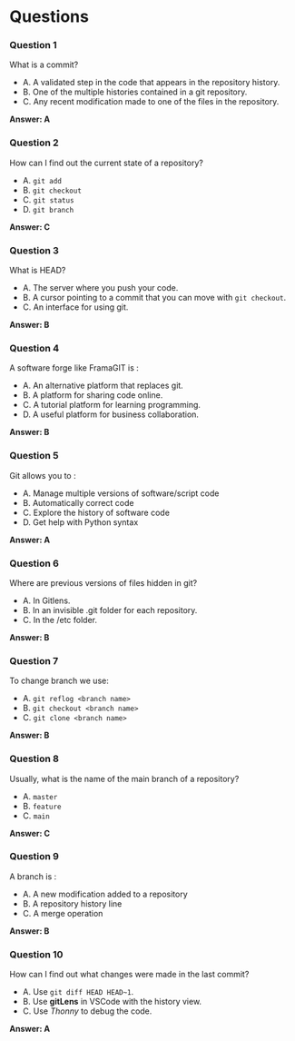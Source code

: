# Questions

### Question 1

What is a commit?

- A. A validated step in the code that appears in the repository history.
- B. One of the multiple histories contained in a git repository.
- C. Any recent modification made to one of the files in the repository.

**Answer: A**

### Question 2

How can I find out the current state of a repository?

- A. `git add`
- B. `git checkout`
- C. `git status`
- D. `git branch`

**Answer: C**

### Question 3

What is HEAD?

- A. The server where you push your code.
- B. A cursor pointing to a commit that you can move with `git checkout`.
- C. An interface for using git.

**Answer: B**

### Question 4

A software forge like FramaGIT is :

- A. An alternative platform that replaces git.
- B. A platform for sharing code online.
- C. A tutorial platform for learning programming.
- D. A useful platform for business collaboration.

**Answer: B**

### Question 5

Git allows you to :

- A. Manage multiple versions of software/script code
- B. Automatically correct code
- C. Explore the history of software code
- D. Get help with Python syntax

**Answer: A**

### Question 6

Where are previous versions of files hidden in git?

- A. In Gitlens.
- B. In an invisible .git folder for each repository.
- C. In the /etc folder.

**Answer: B**

### Question 7

To change branch we use:

- A. `git reflog <branch name>`
- B. `git checkout <branch name>`
- C. `git clone <branch name>`

**Answer: B**

### Question 8

Usually, what is the name of the main branch of a repository?

- A. `master`
- B. `feature`
- C. `main`

**Answer: C**

### Question 9

A branch is :

- A. A new modification added to a repository
- B. A repository history line
- C. A merge operation

**Answer: B**

### Question 10

How can I find out what changes were made in the last commit?

- A. Use `git diff HEAD HEAD~1`.
- B. Use **gitLens** in VSCode with the history view.
- C. Use _Thonny_ to debug the code.

**Answer: A**